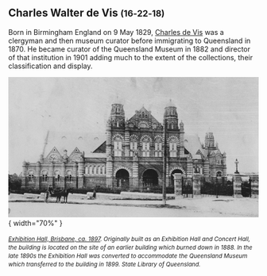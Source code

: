 ## Charles Walter de Vis <small>(16‑22‑18)</small>

Born in Birmingham England on 9 May 1829, [Charles de Vis](https://adb.anu.edu.au/biography/de-vis-charles-walter-3406) was a clergyman and then museum curator before immigrating to Queensland in 1870. He became curator of the Queensland Museum in 1882 and director of that institution in 1901 adding much to the extent of the collections, their classification and display.

![Exhibition Hall, Brisbane, ca. 1897](../assets/exhibition-hall-1897.jpg){ width="70%" }

*<small>[Exhibition Hall, Brisbane, ca. 1897](http://onesearch.slq.qld.gov.au/permalink/f/1upgmng/slq_alma21219199540002061). Originally built as an Exhibition Hall and Concert Hall, the building is located on the site of an earlier building which burned down in 1888. In the late 1890s the Exhibition Hall was converted to accommodate the Queensland Museum which transferred to the building in 1899. State Library of Queensland.</small>*

<!-- https://trove.nla.gov.au/newspaper/article/190555246 -->
